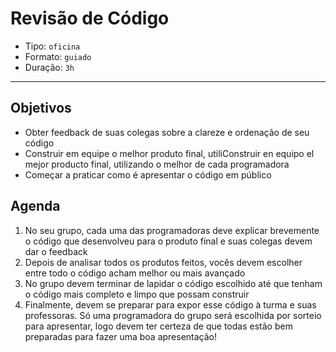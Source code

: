 # Revisão de Código

- Tipo: `oficina`
- Formato: `guiado`
- Duração: `3h`

***

## Objetivos

- Obter feedback de suas colegas sobre a clareze e ordenação de seu código
- Construir em equipe o melhor produto final, utiliConstruir en equipo el mejor producto final, utilizando o melhor de cada programadora
- Começar a praticar como é apresentar o código em público

## Agenda

1. No seu grupo, cada uma das programadoras deve explicar brevemente o código que desenvolveu para o produto final e suas colegas devem dar o feedback
2. Depois de analisar todos os produtos feitos, vocês devem escolher entre todo o código acham melhor ou mais avançado
3. No grupo devem terminar de lapidar o código escolhido até que tenham o código mais completo e limpo que possam construir
4. Finalmente, devem se preparar para expor esse código à turma e suas professoras. Só uma programadora do grupo será escolhida por sorteio para apresentar, logo devem ter certeza de que todas estão bem preparadas para fazer uma boa apresentação!
